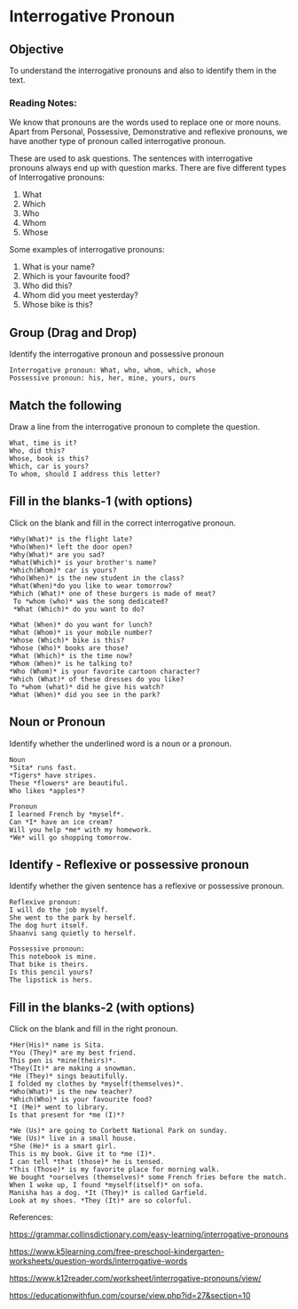 # Interrogative Pronoun 

## Objective
To understand the interrogative pronouns and also to identify them in the text.

### Reading Notes: 

We know that pronouns are the words used to replace one or more nouns. Apart from Personal, Possessive, Demonstrative and reflexive pronouns, we have another type of pronoun called interrogative pronoun.

These are used to ask questions. The sentences with interrogative pronouns always end up with question marks. There are five different types of Interrogative pronouns:

1. What
2. Which
3. Who
4. Whom
5. Whose

Some examples of interrogative pronouns: 

1. What is your name?
2. Which is your favourite food?
3. Who did this?
4. Whom did you meet yesterday?
5. Whose bike is this?


## Group (Drag and Drop)

Identify the interrogative pronoun and possessive pronoun

```
Interrogative pronoun: What, who, whom, which, whose
Possessive pronoun: his, her, mine, yours, ours
```

## Match the following 

Draw a line from the interrogative pronoun to complete the question.

```
What, time is it?
Who, did this?
Whose, book is this?
Which, car is yours?
To whom, should I address this letter?
```

## Fill in the blanks-1 (with options) 

Click on the blank and fill in the correct interrogative pronoun.

```
*Why(What)* is the flight late?
*Who(When)* left the door open?
*Why(What)* are you sad?
*What(Which)* is your brother's name?
*Which(Whom)* car is yours?
*Who(When)* is the new student in the class?
*What(When)*do you like to wear tomorrow?
*Which (What)* one of these burgers is made of meat?
 To *whom (who)* was the song dedicated?
 *What (Which)* do you want to do?
```

```
*What (When)* do you want for lunch?
*What (Whom)* is your mobile number?
*Whose (Which)* bike is this?
*Whose (Who)* books are those?
*What (Which)* is the time now?
*Whom (When)* is he talking to?
*Who (Whom)* is your favorite cartoon character?
*Which (What)* of these dresses do you like?
To *whom (what)* did he give his watch?
*What (When)* did you see in the park?
```



## Noun or Pronoun 

Identify whether the underlined word is a noun or a pronoun.

```
Noun
*Sita* runs fast.
*Tigers* have stripes.
These *flowers* are beautiful.
Who likes *apples*?

Pronoun
I learned French by *myself*.
Can *I* have an ice cream?
Will you help *me* with my homework.
*We* will go shopping tomorrow.
```

## Identify - Reflexive or possessive pronoun

Identify whether the given sentence has a reflexive or possessive pronoun.

```
Reflexive pronoun:
I will do the job myself.
She went to the park by herself.
The dog hurt itself.
Shaanvi sang quietly to herself.

Possessive pronoun:
This notebook is mine.
That bike is theirs.
Is this pencil yours?
The lipstick is hers.
```

## Fill in the blanks-2 (with options)

Click on the blank and fill in the right pronoun.

```
*Her(His)* name is Sita.
*You (They)* are my best friend.
This pen is *mine(theirs)*.
*They(It)* are making a snowman.
*He (They)* sings beautifully.
I folded my clothes by *myself(themselves)*.
*Who(What)* is the new teacher?
*Which(Who)* is your favourite food?
*I (Me)* went to library.
Is that present for *me (I)*?
```

```
*We (Us)* are going to Corbett National Park on sunday.
*We (Us)* live in a small house.
*She (He)* is a smart girl.
This is my book. Give it to *me (I)*.
I can tell *that (those)* he is tensed.
*This (Those)* is my favorite place for morning walk.
We bought *ourselves (themselves)* some French fries before the match.
When I woke up, I found *myself(itself)* on sofa.
Manisha has a dog. *It (They)* is called Garfield.
Look at my shoes. *They (It)* are so colorful.
```




References: 

https://grammar.collinsdictionary.com/easy-learning/interrogative-pronouns

https://www.k5learning.com/free-preschool-kindergarten-worksheets/question-words/interrogative-words

https://www.k12reader.com/worksheet/interrogative-pronouns/view/

https://educationwithfun.com/course/view.php?id=27&section=10










